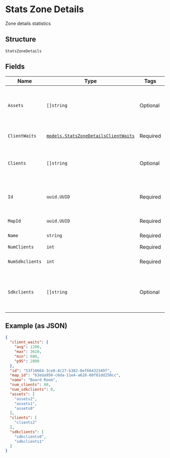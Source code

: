 
# Stats Zone Details

Zone details statistics

## Structure

`StatsZoneDetails`

## Fields

| Name | Type | Tags | Description |
|  --- | --- | --- | --- |
| `Assets` | `[]string` | Optional | list of ble assets currently in the zone and when they entered |
| `ClientWaits` | [`models.StatsZoneDetailsClientWaits`](../../doc/models/stats-zone-details-client-waits.md) | Required | client wait time right now |
| `Clients` | `[]string` | Optional | list of clients currently in the zone and when they entered |
| `Id` | `uuid.UUID` | Required | Unique ID of the object instance in the Mist Organnization |
| `MapId` | `uuid.UUID` | Required | map_id of the zone |
| `Name` | `string` | Required | name of the zone |
| `NumClients` | `int` | Required | - |
| `NumSdkclients` | `int` | Required | sdkclient wait time right now |
| `Sdkclients` | `[]string` | Optional | list of sdkclients currently in the zone and when they entered |

## Example (as JSON)

```json
{
  "client_waits": {
    "avg": 1200,
    "max": 3610,
    "min": 600,
    "p95": 2800
  },
  "id": "53f10664-3ce8-4c27-b382-0ef66432349f",
  "map_id": "63eda950-c6da-11e4-a628-60f81dd250cc",
  "name": "Board Room",
  "num_clients": 80,
  "num_sdkclients": 0,
  "assets": [
    "assets2",
    "assets1",
    "assets0"
  ],
  "clients": [
    "clients2"
  ],
  "sdkclients": [
    "sdkclients0",
    "sdkclients1"
  ]
}
```

